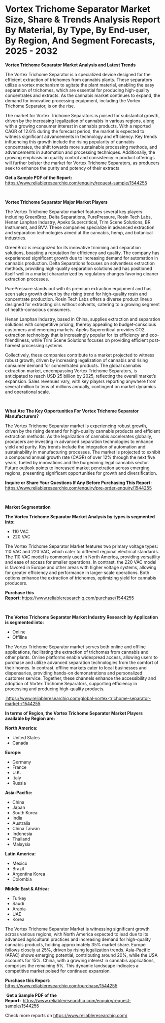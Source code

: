 <p><h1>Vortex Trichome Separator Market Size, Share & Trends Analysis Report By Material, By Type, By End-user, By Region, And Segment Forecasts, 2025 - 2032</h1></p><p><strong>Vortex Trichome Separator Market Analysis and Latest Trends</strong></p>
<p><p>The Vortex Trichome Separator is a specialized device designed for the efficient extraction of trichomes from cannabis plants. These separators utilize a vortex mechanism to agitate the plant material, enabling the easy separation of trichomes, which are essential for producing high-quality concentrates and extracts. As the cannabis market continues to expand, the demand for innovative processing equipment, including the Vortex Trichome Separator, is on the rise.</p><p>The market for Vortex Trichome Separators is poised for substantial growth, driven by the increasing legalization of cannabis in various regions, along with a growing consumer interest in cannabis products. With a reported CAGR of 12.6% during the forecast period, the market is expected to witness significant advancements in technology and efficiency. Key trends influencing this growth include the rising popularity of cannabis concentrates, the shift towards more sustainable processing methods, and advancements in automation and processing techniques. Additionally, the growing emphasis on quality control and consistency in product offerings will further bolster the market for Vortex Trichome Separators, as producers seek to enhance the purity and potency of their extracts.</p></p>
<p><strong>Get a Sample PDF of the Report:&nbsp;</strong> <a href="https://www.reliableresearchiq.com/enquiry/request-sample/1544255?utm_campaign=3354&utm_medium=2&utm_source=Github&utm_content=ia&utm_term=08042025&utm_id=vortex-trichome-separator">https://www.reliableresearchiq.com/enquiry/request-sample/1544255</a></p>
<p>&nbsp;</p>
<p><strong>Vortex Trichome Separator Major Market Players</strong></p>
<p><p>The Vortex Trichome Separator market features several key players including GreenBroz, Delta Separations, PurePressure, Rosin Tech Labs, Henan Lanphan Industry, Apeks Supercritical, Trim Scene Solutions, BR Instrument, and BVV. These companies specialize in advanced extraction and separation technologies aimed at the cannabis, hemp, and botanical industries.</p><p>GreenBroz is recognized for its innovative trimming and separation solutions, boasting a reputation for efficiency and quality. The company has experienced significant growth due to increasing demand for automation in cannabis production. Delta Separations focuses on solventless extraction methods, providing high-quality separation solutions and has positioned itself well in a market characterized by regulatory changes favoring cleaner extraction processes.</p><p>PurePressure stands out with its premium extraction equipment and has seen sales growth driven by the rising trend for high-quality rosin and concentrate production. Rosin Tech Labs offers a diverse product lineup designed for extracting oils without solvents, catering to a growing segment of health-conscious consumers.</p><p>Henan Lanphan Industry, based in China, supplies extraction and separation solutions with competitive pricing, thereby appealing to budget-conscious customers and emerging markets. Apeks Supercritical provides CO2 extraction technology that is increasingly popular for its efficiency and eco-friendliness, while Trim Scene Solutions focuses on providing efficient post-harvest processing systems. </p><p>Collectively, these companies contribute to a market projected to witness robust growth, driven by increasing legalization of cannabis and rising consumer demand for concentrated products. The global cannabis extraction market, encompassing Vortex Trichome Separators, is anticipated to reach USD 25 billion by 2025, reflecting the overall market’s expansion. Sales revenues vary, with key players reporting anywhere from several million to tens of millions annually, contingent on market dynamics and operational scale.</p></p>
<p>&nbsp;</p>
<p><strong>What Are The Key Opportunities For Vortex Trichome Separator Manufacturers?</strong></p>
<p><p>The Vortex Trichome Separator market is experiencing robust growth, driven by the rising demand for high-quality cannabis products and efficient extraction methods. As the legalization of cannabis accelerates globally, producers are investing in advanced separation technologies to enhance yield and purity. Key trends include the integration of automation and sustainability in manufacturing processes. The market is projected to exhibit a compound annual growth rate (CAGR) of over 12% through the next five years, fueled by innovations and the burgeoning legal cannabis sector. Future outlook points to increased market penetration across emerging regions, presenting significant opportunities for growth and diversification.</p></p>
<p><strong>Inquire or Share Your Questions If Any Before Purchasing This Report:</strong> <a href="https://www.reliableresearchiq.com/enquiry/pre-order-enquiry/1544255?utm_campaign=3354&utm_medium=2&utm_source=Github&utm_content=ia&utm_term=08042025&utm_id=vortex-trichome-separator">https://www.reliableresearchiq.com/enquiry/pre-order-enquiry/1544255</a></p>
<p>&nbsp;</p>
<p><strong>Market Segmentation</strong></p>
<p><strong>The Vortex Trichome Separator Market Analysis by types is segmented into:</strong></p>
<p><ul><li>110 VAC</li><li>220 VAC</li></ul></p>
<p><p>The Vortex Trichome Separator Market features two primary voltage types: 110 VAC and 220 VAC, which cater to different regional electrical standards. The 110 VAC model is commonly used in North America, providing versatility and ease of access for smaller operations. In contrast, the 220 VAC model is favored in Europe and other areas with higher voltage systems, allowing for greater efficiency and performance in larger-scale operations. Both options enhance the extraction of trichomes, optimizing yield for cannabis producers.</p></p>
<p><strong>Purchase this Report:&nbsp;</strong><a href="https://www.reliableresearchiq.com/purchase/1544255?utm_campaign=3354&utm_medium=2&utm_source=Github&utm_content=ia&utm_term=08042025&utm_id=vortex-trichome-separator">https://www.reliableresearchiq.com/purchase/1544255</a></p>
<p>&nbsp;</p>
<p><strong>The Vortex Trichome Separator Market Industry Research by Application is segmented into:</strong></p>
<p><ul><li>Online</li><li>Offlline</li></ul></p>
<p><p>The Vortex Trichome Separator market serves both online and offline applications, facilitating the extraction of trichomes from cannabis and other plants. Online platforms enable widespread access, allowing users to purchase and utilize advanced separation technologies from the comfort of their homes. In contrast, offline markets cater to local businesses and dispensaries, providing hands-on demonstrations and personalized customer service. Together, these channels enhance the accessibility and adoption of Vortex Trichome Separators, supporting efficiency in processing and producing high-quality products.</p></p>
<p><a href="https://www.reliableresearchiq.com/global-vortex-trichome-separator-market-r1544255?utm_campaign=3354&utm_medium=2&utm_source=Github&utm_content=ia&utm_term=08042025&utm_id=vortex-trichome-separator">&nbsp;https://www.reliableresearchiq.com/global-vortex-trichome-separator-market-r1544255</a></p>
<p><strong>In terms of Region, the Vortex Trichome Separator Market Players available by Region are:</strong></p>
<p>
    <p> <strong> North America: </strong>
        <ul>
            <li>United States</li>
            <li>Canada</li>
        </ul>
        </p> 
    <p> <strong> Europe: </strong>
        <ul>
            <li>Germany</li>
            <li>France</li>
            <li>U.K.</li>
            <li>Italy</li>
            <li>Russia</li>
        </ul>
        </p> 
    <p> <strong> Asia-Pacific: </strong>
        <ul>
            <li>China</li>
            <li>Japan</li>
            <li>South Korea</li>
            <li>India</li>
            <li>Australia</li>
            <li>China Taiwan</li>
            <li>Indonesia</li>
            <li>Thailand</li>
            <li>Malaysia</li>
        </ul>
        </p> 
    <p> <strong> Latin America: </strong>
        <ul>
            <li>Mexico</li>
            <li>Brazil</li>
            <li>Argentina Korea</li>
            <li>Colombia</li>
        </ul>
        </p> 
    <p> <strong> Middle East & Africa: </strong>
        <ul>
            <li>Turkey</li>
            <li>Saudi</li>
            <li>Arabia</li>
            <li>UAE</li>
            <li>Korea</li>
        </ul>
    </p>
    </p>
<p><p>The Vortex Trichome Separator Market is witnessing significant growth across various regions, with North America expected to lead due to its advanced agricultural practices and increasing demand for high-quality cannabis products, holding approximately 35% market share. Europe follows closely at 25%, driven by rising legalization trends. Asia-Pacific (APAC) shows emerging potential, contributing around 20%, while the USA accounts for 15%. China, with a growing interest in cannabis applications, comprises the remaining 5%. This dynamic landscape indicates a competitive market poised for continued expansion.</p></p>
<p><strong>Purchase this Report: </strong><a href="https://www.reliableresearchiq.com/purchase/1544255?utm_campaign=3354&utm_medium=2&utm_source=Github&utm_content=ia&utm_term=08042025&utm_id=vortex-trichome-separator">https://www.reliableresearchiq.com/purchase/1544255</a></p>
<p>&nbsp;<strong>Get a Sample PDF of the Report:&nbsp;&nbsp;</strong><a href="https://www.reliableresearchiq.com/enquiry/request-sample/1544255?utm_campaign=3354&utm_medium=2&utm_source=Github&utm_content=ia&utm_term=08042025&utm_id=vortex-trichome-separator">https://www.reliableresearchiq.com/enquiry/request-sample/1544255</a></p>
<p><strong></strong></p>
<p>Check more reports on <a href="https://www.reliableresearchiq.com/?utm_campaign=3354&utm_medium=2&utm_source=Github&utm_content=ia&utm_term=08042025&utm_id=vortex-trichome-separator">https://www.reliableresearchiq.com/</a></p>